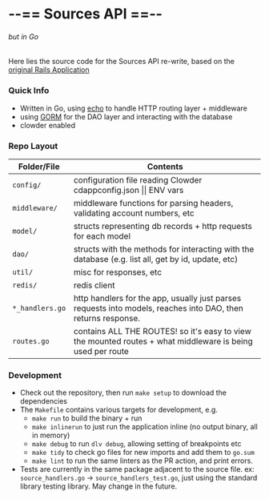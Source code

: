 # --== Sources API ==-- 
###### _but in Go_

Here lies the source code for the Sources API re-write, based on the [original Rails Application](https://github.com/RedHatInsights/sources-api)

### Quick Info
- Written in Go, using [echo](https://echo.labstack.com/) to handle HTTP routing layer + middleware
- using [GORM](gorm.io) for the DAO layer and interacting with the database
- clowder enabled

### Repo Layout
|Folder/File   | Contents  |
|---|---|
| `config/` | configuration file reading Clowder cdappconfig.json \|\| ENV vars |
| `middleware/` | middleware functions for parsing headers, validating account numbers, etc |
| `model/` | structs representing db records + http requests for each model |
| `dao/`  |  structs with the methods for interacting with the database (e.g. list all, get by id, update, etc) |
| `util/` | misc for responses, etc |
| `redis/` | redis client |
| `*_handlers.go` | http handlers for the app, usually just parses requests into models, reaches into DAO, then returns response. |
| `routes.go` | contains ALL THE ROUTES! so it's easy to view the mounted routes + what middleware is being used per route |

### Development
- Check out the repository, then run `make setup` to download the dependencies
- The `Makefile` contains various targets for development, e.g.  
    - `make run` to build the binary + run 
    - `make inlinerun` to just run the application inline (no output binary, all in memory)
    - `make debug` to run `dlv debug`, allowing setting of breakpoints etc
    - `make tidy` to check go files for new imports and add them to `go.sum`
    - `make lint` to run the same linters as the PR action, and print errors.
- Tests are currently in the same package adjacent to the source file. ex: `source_handlers.go` -> `source_handlers_test.go`, just using the standard library testing library. May change in the future. 
